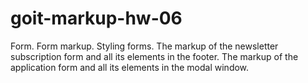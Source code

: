 # goit-markup-hw-06
Form. Form markup. Styling forms. The markup of the newsletter subscription form and all its elements in the footer. The markup of the application form and all its elements in the modal window.
